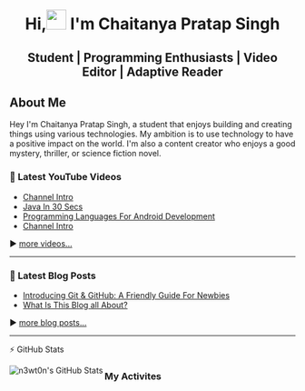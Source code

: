 <!-- @format -->

<h1 align ="center">Hi,<img src ="https://media.giphy.com/media/m0dmKBkncVETJv2h0S/giphy.gif"width = 35> I'm Chaitanya Pratap Singh</h1>

<h2 align = "center"> Student | Programming Enthusiasts | Video Editor | Adaptive Reader </h2>

## About Me

Hey I'm Chaitanya Pratap Singh, a student that enjoys building and creating
things using various technologies. My ambition is to use technology to have a
positive impact on the world. I'm also a content creator who enjoys a good
mystery, thriller, or science fiction novel.

### 🎥 Latest YouTube Videos

<!-- YOUTUBE:START -->
- [Channel Intro](https://www.youtube.com/watch?v=Fn3aLdQErNM)
- [Java In 30 Secs](https://www.youtube.com/watch?v=-lM9WfphuhE)
- [Programming Languages For Android Development](https://www.youtube.com/watch?v=JyaH9LEwlis)
- [Channel Intro](https://www.youtube.com/watch?v=TjS5RSCM1to)
<!-- YOUTUBE:END -->

▶ [more videos...](https://www.youtube.com/channel/UC_WZTg6vY2YAMnvBPHu2DEQ)

---

### 📑 Latest Blog Posts

<!-- BLOG-POST-LIST:START -->
- [Introducing Git & GitHub: A Friendly Guide For Newbies](https://chaitanyaps.netlify.app/post/introducing-git-github-a-friendly-guide-for-newbies/)
- [What Is This Blog all About?](https://chaitanyaps.netlify.app/post/what-is-this-blog-all-about/)
<!-- BLOG-POST-LIST:END -->

▶ [more blog posts...](chaitanyaps.netlify.app)

---

:zap: GitHub Stats

<img align="left" alt="n3wt0n's GitHub Stats" src="https://github-readme-stats.vercel.app/api?username=Chaitanya-Pratap-Singh&show_icons=true&hide_border=true&count_private=true&theme=tokoyonight"/>

### My Activites   
<!--START_SECTION:activity-->

<!--END_SECTION:activity-->
